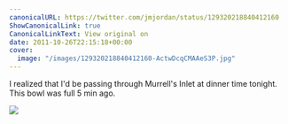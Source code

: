 ```yaml
---
canonicalURL: https://twitter.com/jmjordan/status/129320218840412160
ShowCanonicalLink: true
CanonicalLinkText: View original on
date: 2011-10-26T22:15:18+00:00
cover:
  image: "/images/129320218840412160-ActwDcqCMAAeS3P.jpg"
---
```

I realized that I'd be passing through Murrell's Inlet at dinner time tonight. This bowl was full 5 min ago. 

![](/images/129320218840412160-ActwDcqCMAAeS3P.jpg)